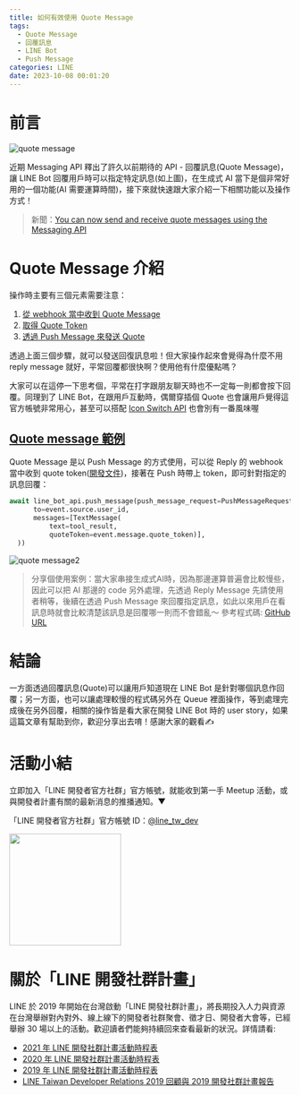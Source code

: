 ```yaml
---
title: 如何有效使用 Quote Message
tags:
  - Quote Message
  - 回覆訊息
  - LINE Bot
  - Push Message
categories: LINE
date: 2023-10-08 00:01:20
---
```



# 前言

![quote message](https://nijialin.com/images/2023/quote/1.png)

近期 Messaging API 釋出了許久以前期待的 API - 回覆訊息(Quote Message)，讓 LINE Bot 回覆用戶時可以指定特定訊息(如上圖)，在生成式 AI 當下是個非常好用的一個功能(AI 需要運算時間)，接下來就快速跟大家介紹一下相關功能以及操作方式！

> 新聞：[You can now send and receive quote messages using the Messaging API](https://developers.line.biz/en/news/2023/09/14/send-and-receive-quote-messages-using-the-messaging-api/)

<!-- more -->

# Quote Message 介紹

操作時主要有三個元素需要注意：

1. [從 webhook 當中收到 Quote Message](https://developers.line.biz/en/news/2023/09/14/send-and-receive-quote-messages-using-the-messaging-api/#update-20230914-02)
2. [取得 Quote Token](https://developers.line.biz/en/news/2023/09/14/send-and-receive-quote-messages-using-the-messaging-api/#update-20230914-03)
3. [透過 Push Message 來發送 Quote](https://developers.line.biz/en/news/2023/09/14/send-and-receive-quote-messages-using-the-messaging-api/#update-20230914-01)

透過上面三個步驟，就可以發送回復訊息啦！但大家操作起來會覺得為什麼不用 reply message 就好，平常回覆都很快啊？使用他有什麼優點嗎？

大家可以在這停一下思考個，平常在打字跟朋友聊天時也不一定每一則都會按下回覆。同理到了 LINE Bot，在跟用戶互動時，偶爾穿插個 Quote 也會讓用戶覺得這官方帳號非常用心，甚至可以搭配 [Icon Switch API](https://developers.line.biz/en/docs/messaging-api/icon-nickname-switch/#specifying-icon-and-display-name) 也會別有一番風味喔

## [Quote message 範例](https://github.com/louis70109/linebot-find-some/blob/main/main.py#L108)

Quote Message 是以 Push Message 的方式使用，可以從 Reply 的 webhook 當中收到 quote token([開發文件](https://developers.line.biz/en/reference/messaging-api/#send-reply-message-response))，接著在 Push 時帶上 token，即可針對指定的訊息回覆：

```python
await line_bot_api.push_message(push_message_request=PushMessageRequest(
      to=event.source.user_id,
      messages=[TextMessage(
          text=tool_result,
          quoteToken=event.message.quote_token)],
  ))
```

![quote message2](https://nijialin.com/images/2023/quote/2.png)


> 分享個使用案例：當大家串接生成式AI時，因為那邊運算普遍會比較慢些，因此可以把 AI 那邊的 code 另外處理，先透過 Reply Message 先請使用者稍等，後續在透過 Push Message 來回覆指定訊息，如此以來用戶在看訊息時就會比較清楚該訊息是回覆哪一則而不會錯亂～
> 參考程式碼: [GitHub URL](https://github.com/louis70109/linebot-find-some/blob/main/main.py#L99)

# 結論

一方面透過回覆訊息(Quote)可以讓用戶知道現在 LINE Bot 是針對哪個訊息作回覆；另一方面，也可以讓處理較慢的程式碼另外在 Queue 裡面操作，等到處理完成後在另外回覆，相關的操作皆是看大家在開發 LINE Bot 時的 user story，如果這篇文章有幫助到你，歡迎分享出去唷！感謝大家的觀看✍️

# 活動小結

立即加入「LINE 開發者官方社群」官方帳號，就能收到第一手 Meetup 活動，或與開發者計畫有關的最新消息的推播通知。▼

「LINE 開發者官方社群」官方帳號 ID：[@line_tw_dev](https://qr-official.line.me/gs/M_908lugfe_BW.png)

<img src="https://qr-official.line.me/gs/M_908lugfe_BW.png" width="200" height="200">

# 關於「LINE 開發社群計畫」

LINE 於 2019 年開始在台灣啟動「LINE 開發社群計畫」，將長期投入人力與資源在台灣舉辦對內對外、線上線下的開發者社群聚會、徵才日、開發者大會等，已經舉辦 30 場以上的活動。歡迎讀者們能夠持續回來查看最新的狀況。詳情請看:

- [2021 年 LINE 開發社群計畫活動時程表](https://engineering.linecorp.com/zh-hant/blog/2021-line-tw-devrel/)
- [2020 年 LINE 開發社群計畫活動時程表](https://engineering.linecorp.com/zh-hant/blog/2020-line-tw-devrel/)
- [2019 年 LINE 開發社群計畫活動時程表](https://engineering.linecorp.com/zh-hant/blog/line-taiwan-developer-relations-2019-plan/)
- [LINE Taiwan Developer Relations 2019 回顧與 2019 開發社群計畫報告](https://engineering.linecorp.com/zh-hant/blog/line-taiwan-developer-relations-2019/)

<style>
  section.compact {
    font-size: 150%  
  }
  img[alt~="center"] {
    display: block;
    margin: 0 auto;
  }
</style>
